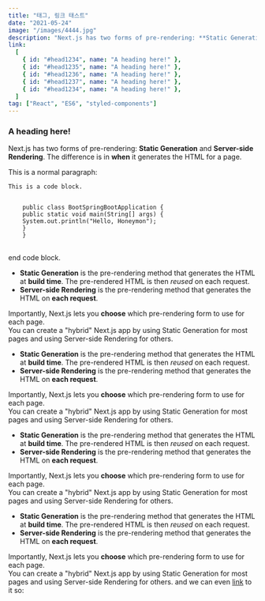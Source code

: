 ```yaml
---
title: "태그, 링크 태스트"
date: "2021-05-24"
image: "/images/4444.jpg"
description: "Next.js has two forms of pre-rendering: **Static Generation** and **Server-side Rendering**. The difference is in **when** it generates the HTML for a page."
link:
  [
    { id: "#head1234", name: "A heading here!" },
    { id: "#head1235", name: "A heading here!" },
    { id: "#head1236", name: "A heading here!" },
    { id: "#head1237", name: "A heading here!" },
    { id: "#head1234", name: "A heading here!" },
  ]
tag: ["React", "ES6", "styled-components"]
---
```


### <a name="head1234"></a> A heading here!

Next.js has two forms of pre-rendering: **Static Generation** and **Server-side Rendering**. The difference is in **when** it generates the HTML for a page.

This is a normal paragraph:

    This is a code block.

<pre>
<code>
    public class BootSpringBootApplication {
    public static void main(String[] args) {
    System.out.println("Hello, Honeymon");
    }
    }
</code>
</pre>

end code block.

- **Static Generation** is the pre-rendering method that generates the HTML at **build time**. The pre-rendered HTML is then _reused_ on each request.
- **Server-side Rendering** is the pre-rendering method that generates the HTML on **each request**.

Importantly, Next.js lets you **choose** which pre-rendering form to use for each page.  
You can create a "hybrid" Next.js app by using Static Generation for most pages and using Server-side Rendering for others.

- **Static Generation** is the pre-rendering method that generates the HTML at **build time**. The pre-rendered HTML is then _reused_ on each request.
- **Server-side Rendering** is the pre-rendering method that generates the HTML on **each request**.

Importantly, Next.js lets you **choose** which pre-rendering form to use for each page.  
You can create a "hybrid" Next.js app by using Static Generation for most pages and using Server-side Rendering for others.

- **Static Generation** is the pre-rendering method that generates the HTML at **build time**. The pre-rendered HTML is then _reused_ on each request.
- **Server-side Rendering** is the pre-rendering method that generates the HTML on **each request**.

Importantly, Next.js lets you **choose** which pre-rendering form to use for each page.  
You can create a "hybrid" Next.js app by using Static Generation for most pages and using Server-side Rendering for others.

- **Static Generation** is the pre-rendering method that generates the HTML at **build time**. The pre-rendered HTML is then _reused_ on each request.
- **Server-side Rendering** is the pre-rendering method that generates the HTML on **each request**.

Importantly, Next.js lets you **choose** which pre-rendering form to use for each page.  
You can create a "hybrid" Next.js app by using Static Generation for most pages and using Server-side Rendering for others.
and we can even [link](#head1234) to it so:
